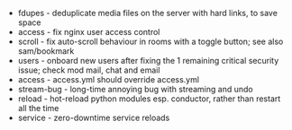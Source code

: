 - fdupes - deduplicate media files on the server with hard links, to save space
- access - fix nginx user access control
- scroll - fix auto-scroll behaviour in rooms with a toggle button; see also sam/bookmark
- users - onboard new users after fixing the 1 remaining critical security issue; check mod mail, chat and email
- access - access.yml should override access.yml
- stream-bug - long-time annoying bug with streaming and undo
- reload - hot-reload python modules esp. conductor, rather than restart all the time
- service - zero-downtime service reloads
